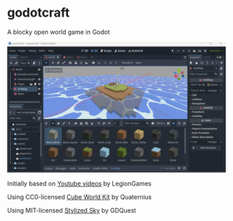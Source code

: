 # godotcraft

A blocky open world game in Godot

![screenshot](https://github.com/afarber/godotcraft/blob/main/screenshot.gif?raw=true)

Initially based on [Youtube videos](https://youtube.com/playlist?list=PLQZiuyZoMHcgQDKSv8L9IJ1y6VcVgFI7D) by LegionGames

Using CC0-licensed [Cube World Kit](https://quaternius.com/packs/cubeworldkit.html) by Quaternius

Using MIT-licensed [Stylized Sky](https://github.com/gdquest-demos/godot-4-stylized-sky) by GDQuest
